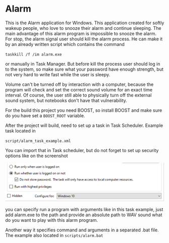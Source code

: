# Alarm

This is the Alarm application for Windows. This application created for softly wakeup people, who love to snooze their alarm and continue sleeping. 
The main advantage of this alarm program is impossible to snooze the alarm. 
For stop, the alarm signal user should kill the alarm process. He can make it by an already written script which contains the command

`taskkill /f /im alarm.exe`

or manually in Task Manager.
But before kill the process user should log in to the system, so make sure what your password have enough strength,
but not very hard to write fast while the user is sleepy.

Volume can't be turned off by interaction with a computer, because the program will check and set the correct sound volume for an exact time interval.
Of course, the user still able to physically turn off the external sound system, but notebooks don't have that vulnerability.

For the build this project you need BOOST, so install BOOST 
and make sure do you have set a `BOOST_ROOT` variable.

After the project will build, need to set up a task in Task Scheduler. Example task located in 

`script/alarm_task_example.xml`

You can import that in Task scheduler, but do not forget to set up security options like on the screenshot

![task_setup_1](https://raw.githubusercontent.com/rostyslavnikitin/Alarm/master/files/task_setup_1.png)

you can specify run a program with arguments like in this task example, just add alarm.exe to the path and provide an absolute path to WAV sound what do you want to play with this alarm program.

Another way it specifies command and arguments in a separated .bat file. The example also located in 
`scripts/alarm.bat`
